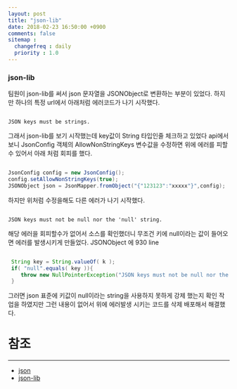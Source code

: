 ```yaml
---
layout: post
title: "json-lib"
date: 2018-02-23 16:50:00 +0900
comments: false
sitemap :
  changefreq : daily
  priority : 1.0
---
```


### json-lib

팀원이 json-lib를 써서 json 문자열을 JSONObject로 변환하는 부분이 있었다. 
하지만 하나의 특정 url에서 아래처럼 에러코드가 나기 시작했다.

```

JSON keys must be strings. 

```

그래서 json-lib를 보기 시작했는데 key값이 String 타입인줄 체크하고 있었다 
api에서 보니 JsonConfig 객체의 AllowNonStringKeys 변수값을 수정하면 위에 에러를 피할수 있어서 
아래 처럼 회피를 했다.

```java

JsonConfig config = new JsonConfig();
config.setAllowNonStringKeys(true);
JSONObject json = JsonMapper.fromObject("{"123123":"xxxxx"}",config);

``` 

하지만 위처럼 수정을해도 다른 에러가 나기 시작했다.

```

JSON keys must not be null nor the 'null' string.

```

해당 에러을 회피할수가 없어서 소스를 확인했더니 무조건 키에 null이라는 값이 들어오면 에러를 발생시키게 만들었다.
JSONObject 에 930 line

```java

 String key = String.valueOf( k );
 if( "null".equals( key )){
    throw new NullPointerException("JSON keys must not be null nor the 'null' string.");
 }

```

그러면 json 표준에 키값이 null이라는 string을 사용하지 못하게 강제 했는지 확인 작업을 하였지만
그런 내용이 없어서 위에 에러발생 시키는 코드를 삭제 배포해서 해결했다.


# 참조 
-----
* [json](https://www.json.org)
* [json-lib](http://json-lib.sourceforge.net/)